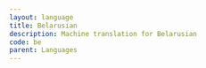 ```yaml
---
layout: language
title: Belarusian
description: Machine translation for Belarusian
code: be
parent: Languages
---
```

